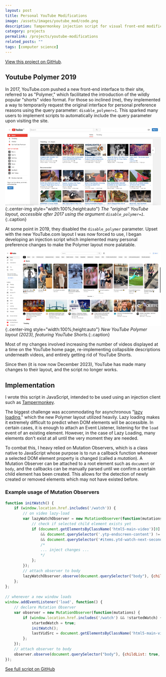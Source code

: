 ```yaml
---
layout: post
title: Personal YouTube Modifications
image: /assets/images/youtube_mod/code.png
description: Tampermonkey injection script for visual front-end modification and quality of life changes to YouTube.com.
category: projects
permalink: /projects/youtube-modifications
related_posts: ""
tags: [computer science]
---
```

[View this project on GitHub](https://github.com/Ivar-Rydstrom/Personal-Youtube-Modifications).

## Youtube Polymer 2019

In 2017, YouTube.com pushed a new front-end interface to their site, referred to as "Polymer," which facilitated the introduction of the wildly popular "shorts" video format. For those so inclined (me), they implemented a way to temporarily request the original interface for personal preference reasons using the query parameter: `disable_polymer=1`. This sparked many users to implement scripts to automatically include the query parameter upon visiting the site.

![Pre-Polymer YouTube Interface](/assets/images/youtube_mod/pre_polymer.png){:.center-img style="width:100%;height:auto"}
*The "original" YouTube layout, accessible after 2017 using the argument `disable_polymer=1`.*{:.caption}

At some point in 2019, they disabled the `disable_polymer` parameter. Upset with the new YouTube.com layout I was now forced to use, I began developing an injection script which implemented many personal preference changes to make the Polymer layout more palatable.

![Polymer YouTube Interface](/assets/images/youtube_mod/polymer.png){:.center-img style="width:100%;height:auto"}
*New YouTube Polymer layout (2023), featuring YouTube Shorts.*{:.caption}

Most of my changes involved increasing the number of videos displayed at a time on the YouTube home page, re-implementing collapsible descriptions underneath videos, and entirely getting rid of YouTube Shorts.

Since then (it is now now December 2023), YouTube has made many changes to their layout, and the script no longer works.

## Implementation

I wrote this script in JavaScript, intended to be used using an injection client such as [Tampermonkey](https://www.tampermonkey.net/).

The biggest challenge was accommodating for asynchronous "[lazy loading](https://en.wikipedia.org/wiki/Lazy_loading)," which the new Polymer layout utilized heavily. Lazy loading makes it extremely difficult to predict when DOM elements will be accessible. In certain cases, it is enough to attach an Event Listener, listening for the `load` event of an existing element. However, in the case of Lazy Loading, many elements don't exist at all until the very moment they are needed.

To combat this, I heavy relied on Mutation Observers, which is a class native to JavaScript whose purpose is to run a callback function whenever a selected DOM element property is changed (called a *mutation*). A Mutation Observer can be attached to a root element such as `document` or `body`, and the callbacks can be manually parsed until we confirm a certain child element has been created. This allows for the detection of newly created or removed elements which may not have existed before.

### Example usage of Mutation Observers
~~~javascript
function initWatch() {
    if (window.location.href.includes('/watch')) {
        // on video lazy-load
        var lazyWatchObserver = new MutationObserver(function(mutations, observer) {
            // check if selected child element exists yet
            if (document.getElementsByClassName('html5-main-video')[0] !== undefined 
                && document.querySelector('.ytp-endscreen-content') != undefined 
                && document.querySelector('#items.ytd-watch-next-secondary-results-renderer') != undefined) {
                /*
                ... inject changes ...
                */
            };
        });
        // attach observer to body
        lazyWatchObserver.observe(document.querySelector("body"), {childList: true, subtree: true});
    };
};

// whenever a new window loads
window.addEventListener('load', function() {
    // declare Mutation Observer
    var observer = new MutationObserver(function(mutations) {
        if (window.location.href.includes('/watch') && !startedWatch) {
            startedWatch = true;
            initWatch();
            lastVidSrc = document.getElementsByClassName('html5-main-video')[0].src;
        };
    });
    // attach observer to body
    observer.observe(document.querySelector("body"), {childList: true, subtree: true});
});
~~~

[See full script on GitHub](https://github.com/Ivar-Rydstrom/Personal-Youtube-Modifications)
